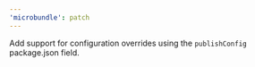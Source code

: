 ```yaml
---
'microbundle': patch
---
```


Add support for configuration overrides using the `publishConfig` package.json field.
